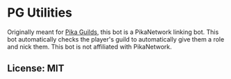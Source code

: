 # PG Utilities

Originally meant for [Pika Guilds](https://discord.gg/UJzraf9aX8), this bot is a PikaNetwork linking bot.
This bot automatically checks the player's guild to automatically give them a role and nick them.
This bot is not affiliated with PikaNetwork.

## License: MIT
